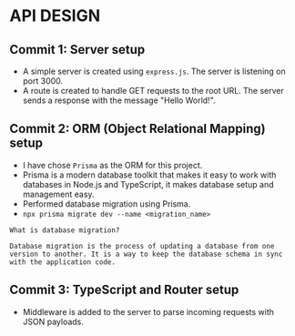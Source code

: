 # API DESIGN

## Commit 1: Server setup

- A simple server is created using `express.js`. The server is listening on port 3000.
- A route is created to handle GET requests to the root URL. The server sends a response with the message "Hello World!".

## Commit 2: ORM (Object Relational Mapping) setup

- I have chose `Prisma` as the ORM for this project.
- Prisma is a modern database toolkit that makes it easy to work with databases in Node.js and TypeScript, it makes database setup and management easy.
- Performed database migration using Prisma.
- `npx prisma migrate dev --name <migration_name>`

```text
What is database migration?

Database migration is the process of updating a database from one version to another. It is a way to keep the database schema in sync with the application code.
```

## Commit 3: TypeScript and Router setup

- Middleware is added to the server to parse incoming requests with JSON payloads.
